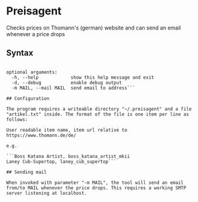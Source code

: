 # Preisagent

Checks prices on Thomann's (german) website and can send an email whenever a price drops

## Syntax

```usage: preisagent.py [-h] [-d] [-m MAIL]

optional arguments:
  -h, --help            show this help message and exit
  -d, --debug           enable debug output
  -m MAIL, --mail MAIL  send email to address```

## Configuration

The program requires a writeable directory "~/.preisagent" and a file "artikel.txt" inside. The format of the file is one item per line as follows:

User readable item name, item url relative to https://www.thomann.de/de/

e.g.

```Boss Katana Artist, boss_katana_artist_mkii
Laney Cub-Supertop, laney_cub_supertop```

## Sending mail

When invoked with parameter "-m MAIL", the tool will send an email from/to MAIL whenever the price drops. This requires a working SMTP server listening at localhost.
